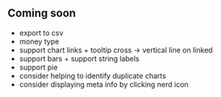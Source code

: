 ## Coming soon

- export to csv
- money type
- support chart links + tooltip cross -> vertical line on linked
- support bars + support string labels
- support pie
- consider helping to identify duplicate charts
- consider displaying meta info by clicking nerd icon
